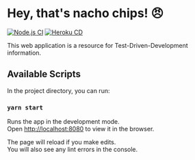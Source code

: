 # Hey, that's nacho chips! 😠

[![Node.js CI](https://github.com/myiwt/nacho-chips/actions/workflows/node.js.yml/badge.svg)](https://github.com/myiwt/nacho-chips/actions/workflows/node.js.yml)
[![Heroku CD](https://github.com/myiwt/nacho-chips/actions/workflows/deploy.yml/badge.svg)](https://github.com/myiwt/nacho-chips/actions/workflows/deploy.yml)

This web application is a resource for Test-Driven-Development information.

## Available Scripts

In the project directory, you can run:

### `yarn start`

Runs the app in the development mode.\
Open [http://localhost:8080](http://localhost:8080) to view it in the browser.

The page will reload if you make edits.\
You will also see any lint errors in the console.
